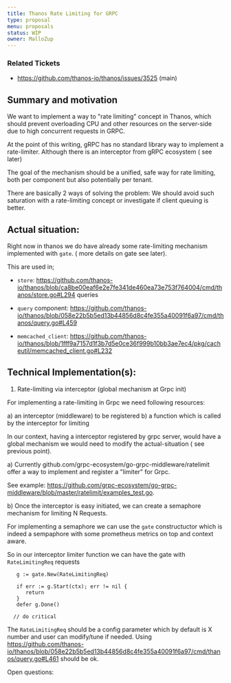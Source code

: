 ```yaml
---
title: Thanos Rate Limiting for GRPC
type: proposal
menu: proposals
status: WIP
owner: MalloZup
---
```


### Related Tickets

* https://github.com/thanos-io/thanos/issues/3525 (main)

## Summary and motivation

We want to implement a way to "rate limiting" concept in Thanos, which should prevent overloading CPU and other resources on the server-side due to high concurrent requests in GRPC.

At the point of this writing, gRPC has no standard library way to implement a rate-limiter. Although there is an interceptor from gRPC ecosystem ( see later)

The goal of the  mechanism should be a unified, safe way for rate limiting, both per component but also potentially per tenant.

There are basically 2 ways of solving the problem:
We should avoid such saturation with a rate-limiting concept or investigate if client queuing is better.


## Actual situation:

Right now in thanos we do have already some rate-limiting mechanism implemented with `gate`. ( more details on gate see later).

This are used in;

- `store`: https://github.com/thanos-io/thanos/blob/ca8be00eaf6e2e7fe341de460ea73e753f764004/cmd/thanos/store.go#L294 queries

- `query` component: https://github.com/thanos-io/thanos/blob/058e22b5b5ed13b44856d8c4fe355a40091f6a97/cmd/thanos/query.go#L459

- `memcached_client`: https://github.com/thanos-io/thanos/blob/1fff9a7157d1f3b7d5e0ce36f999b10bb3ae7ec4/pkg/cacheutil/memcached_client.go#L232






## Technical Implementation(s):


1) Rate-limiting via interceptor (global mechanism at Grpc init)

For implementing a rate-limiting in Grpc we need following resources:

a) an interceptor (middleware) to be registered 
b) a function which is called by the interceptor for limiting

In our context, having a interceptor registered by grpc server, would have a global mechanism we would  need to modify the actual-situation ( see previous point).



a) 
Currently github.com/grpc-ecosystem/go-grpc-middleware/ratelimit offer a way to implement and register a "limiter" for Grpc.

See  example: https://github.com/grpc-ecosystem/go-grpc-middleware/blob/master/ratelimit/examples_test.go.

b)
Once the interceptor is easy initiated, we can create a semaphore mechanism for limiting N Requests.

For implementing a semaphore we can use the `gate` constructuctor which is indeed a sempaphore with some prometheus metrics on top and context aware.

So in our interceptor limiter function we can have the gate with `RateLimitingReq` requests

```golang
   g := gate.New(RateLimitingReq)

   if err := g.Start(ctx); err != nil {
      return
   }
   defer g.Done()

  // do critical
```

The `RateLimitingReq` should be a config parameter which by default is X number and user can modify/tune if needed.
Using https://github.com/thanos-io/thanos/blob/058e22b5b5ed13b44856d8c4fe355a40091f6a97/cmd/thanos/query.go#L461 should be ok.


Open questions:
